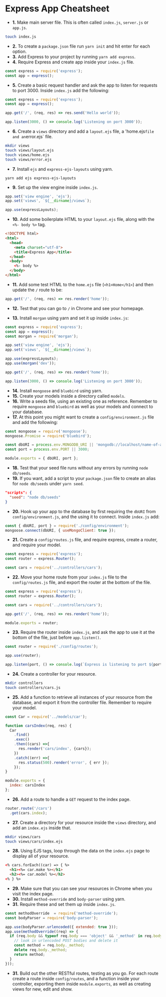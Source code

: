 # Express App Cheatsheet

* **1.** Make main server file. This is often called `index.js`, `server.js` or `app.js`.

```sh
touch index.js
```

* **2.** To create a `package.json` file run `yarn init` and hit enter for each option.
* **3.** Add Express to your project by running `yarn add express`.
* **4.** Require Express and create app inside your `index.js` file.

```js
const express = require('express');
const app = express();
```

* **5.** Create a basic request handler and ask the app to listen for requests to port 3000. Inside `index.js` add the following:

```js
const express = require('express');
const app = express();

app.get('/', (req, res) => res.send('Hello world'));

app.listen(3000, () => console.log('Listening on port 3000'));
```

* **6.** Create a `views` directory and add a `layout.ejs` file, a 'home.ejs` file and an `error.ejs` file.

```sh
mkdir views
touch views/layout.ejs
touch views/home.ejs
touch views/error.ejs
```

* **7.** Install `ejs` and `express-ejs-layouts` using yarn.

```
yarn add ejs express-ejs-layouts
```

* **9.** Set up the view engine inside `index.js`.

```js
app.set('view engine', 'ejs');
app.set('views', `${__dirname}/views`);

app.use(expressLayouts);
```

* **10.** Add some boilerplate HTML to your `layout.ejs` file, along with the `<%- body %>` tag.

```html
<!DOCTYPE html>
<html>
  <head>
    <meta charset="utf-8">
    <title>Express App</title>
  </head>
  <body>
    <%- body %>
  </body>
</html>
```

* **11.** Add some test HTML to the `home.ejs` file (`<h1>Home</h1>`) and then update the `/` route to be:

```js
app.get('/', (req, res) => res.render('home'));
```

* **12.** Test that you can go to `/` in Chrome and see your homepage.

* **13.** Install `morgan` using yarn and set it up inside `index.js`:

```js
const express = require('express');
const app = express();
const morgan = require('morgan');

app.set('view engine', 'ejs');
app.set('views', `${__dirname}/views`);

app.use(expressLayouts);
app.use(morgan('dev'));

app.get('/', (req, res) => res.render('home'));

app.listen(3000, () => console.log('Listening on port 3000'));
```

* **14.** Install `mongoose` and `bluebird` using yarn.
* **15.** Create your models inside a directory called `models`.
* **16.** Write a seeds file, using an existing one as reference. Remember to require `mongoose` and `bluebird` as well as your models and connect to your database. 
* **17.** At this point you might want to create a `config/environment.js` file and add the following:

```js
const mongoose = require('mongoose');
mongoose.Promise = require('bluebird');

const dbURI = process.env.MONGODB_URI || 'mongodb://localhost/name-of-app';
const port = process.env.PORT || 3000;

module.exports = { dbURI, port };
```

* **18.** Test that your seed file runs without any errors by running `node db/seeds`.
* **19.** If you want, add a script to your `package.json` file to create an alias for `node db/seeds` under `yarn seed`.

```json
"scripts": {
  "seed": "node db/seeds"
}
```
* **20.** Hook up your app to the database by first requiring the `dbURI` from `config/environment.js`, and the using it to connect. Inside `index.js` add:

```js
const { dbURI, port } = require('./config/environment');
mongoose.connect(dbURI, { useMongoClient: true });
```

* **21.** Create a `config/routes.js` file, and require express, create a router, and require your model.

```js
const express = require('express');
const router = express.Router();

const cars = require('../controllers/cars');
```
* **22.** Move your home route from your `index.js` file to the `config/routes.js` file, and export the router at the bottom of the file.

```js
const express = require('express');
const router = express.Router();

const cars = require('../controllers/cars');

app.get('/', (req, res) => res.render('home'));

module.exports = router;
```

* **23.** Require the router inside `index.js`, and ask the app to use it at the bottom of the file, just before `app.listen()`.

```js
const router = require('./config/routes');
```
```js
app.use(router);

app.listen(port, () => console.log(`Express is listening to port ${port}`));
```

* **24.** Create a controller for your resource.

```sh
mkdir controllers
touch controllers/cars.js
```

* **25.** Add a function to retrieve all instances of your resource from the database, and export it from the controller file. Remember to require your model.

```js
const Car = require('../models/car');

function carsIndex(req, res) {
  Car
    .find()
    .exec()
    .then((cars) =>{
      res.render('cars/index', {cars});
    })
    .catch((err) =>{
      res.status(500).render('error', { err });
    });
}

module.exports = {
  index: carsIndex
};
```

* **26.** Add a route to handle a `GET` request to the index page.

```js
router.route('/cars')
  .get(cars.index);
```

* **27.** Create a directory for your resource inside the `views` directory, and add an `index.ejs` inside that.

```sh
mkdir views/cars
touch views/cars/index.ejs
```

* **28.** Using EJS tags, loop through the data on the `index.ejs` page to display all of your resource.

```html
<% cars.forEach((car) => { %>
  <h1><%= car.make %></h1>
  <h2><%= car.model %></h2>
<% } %>
```

* **29.** Make sure that you can see your resources in Chrome when you visit the index page.
* **30.** Install `method-override` and `body-parser` using yarn.
* **31.** Require these and set them up inside `index.js`.

```js
const methodOverride  = require('method-override');
const bodyParser = require('body-parser');
```
```js
app.use(bodyParser.urlencoded({ extended: true }));
app.use(methodOverride((req) => {
  if (req.body && typeof req.body === 'object' && '_method' in req.body) {
    // look in urlencoded POST bodies and delete it
    const method = req.body._method;
    delete req.body._method;
    return method;
  }
}));
```
* **31.** Build out the other RESTful routes, testing as you go. For each route create a route inside `config/routes`, and a function inside your controller, exporting them inside `module.exports`, as well as creating views for new, edit and show.